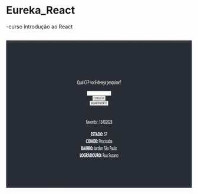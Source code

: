 # Eureka_React

-curso introdução ao React
##

<img align="center" alt="Elizabeth-Js" height="400" width="800" src="https://github.com/elizabethesantos/Eureka_React/blob/main/consultaCep.jpeg">
 
